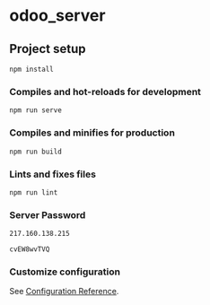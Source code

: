 # odoo_server

## Project setup
```
npm install
```

### Compiles and hot-reloads for development
```
npm run serve
```

### Compiles and minifies for production
```
npm run build
```

### Lints and fixes files
```
npm run lint
```

### Server Password

    217.160.138.215

    cvEW8wvTVQ

### Customize configuration
See [Configuration Reference](https://cli.vuejs.org/config/).
